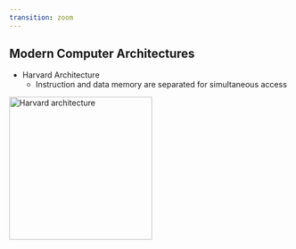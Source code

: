 ```yaml
---
transition: zoom
---
```


## Modern Computer Architectures

- Harvard Architecture
  - Instruction and data memory are separated for simultaneous access   

<div class="paragraph">
    <p>
        <span class="image">
            <a title="Nessa los / CC BY-SA (https://creativecommons.org/licenses/by-sa/3.0)" href="https://commons.wikimedia.org/wiki/File:Harvard_architecture.svg"><img width="256" alt="Harvard architecture" src="https://upload.wikimedia.org/wikipedia/commons/thumb/3/3f/Harvard_architecture.svg/512px-Harvard_architecture.svg.png"></a>
        </span>
    </p>
</div>
